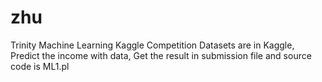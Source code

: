 # zhu
Trinity Machine Learning
Kaggle Competition
Datasets are in Kaggle,
Predict the income with data,
Get the result in submission file and source code is ML1.pl
